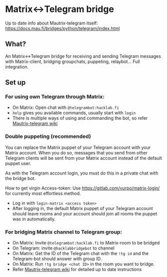 # Matrix<->Telegram bridge

Up to date info about Mautrix-telegram itself: <https://docs.mau.fi/bridges/python/telegram/index.html>

## What?

An Matrix<->Telegram bridge for receiving and sending Telegram messages with Matrix-client, bridging groupchats, puppeting, relaybot... Full integration.

## Set up

### For using own Telegram through Matrix:

- On Matrix: Open chat with `@telegrambot:hacklab.fi`
- `help` gives you available commands, usually start with `login`
- There is multiple ways of using and commanding the bot, so refer [Mautrix-telegram wiki](https://docs.mau.fi/bridges/python/telegram/authentication.html)

### Double puppeting (recommended)

You can replace the Matrix puppet of your Telegram account with your Matrix account. When you do so, messages that you send from other Telegram clients will be sent from your Matrix account instead of the default puppet user.

As with the Telegram account login, you must do this in a private chat with the bridge bot.

How to get virgin Access-token: Use <https://gitlab.com/vurpo/matrix-login/> for currently most effortless method.

- Log in with `login-matrix <access token>`
- After logging in, the default Matrix puppet of your Telegram account should leave rooms and your account should join all rooms the puppet was in automatically.

### For bridging Matrix channel to Telegram group:

- On Matrix: Invite `@telegrambot:hacklab.fi` to Matrix-room to be bridged
- On Telegram: invite `@hacklabbridgebot` to channel
- On Matrix: Get the ID of the Telegram chat with the `!tg id` and the Telegram-bot should answer with group ID.
- On Matrix: Run `!tg bridge <chat ID>` in the room you want to bridge.
- Refer [Mautrix-telegram wiki](https://docs.mau.fi/bridges/python/telegram/creating-and-managing-chats.html) for detailed up to date instructions
